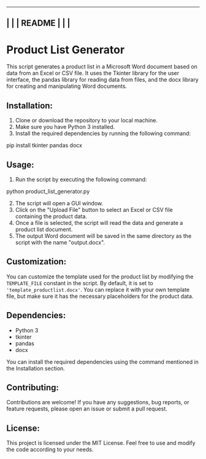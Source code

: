 ---------------------------------------------
|                                           |
|                  README                   |
|                                           |
---------------------------------------------

Product List Generator
======================

This script generates a product list in a Microsoft Word document based on data from an Excel or CSV file. It uses the Tkinter library for the user interface, the pandas library for reading data from files, and the docx library for creating and manipulating Word documents.

Installation:
--------------

1. Clone or download the repository to your local machine.
2. Make sure you have Python 3 installed.
3. Install the required dependencies by running the following command:

pip install tkinter pandas docx

Usage:
-------

1. Run the script by executing the following command:

python product_list_generator.py

2. The script will open a GUI window.
3. Click on the "Upload File" button to select an Excel or CSV file containing the product data.
4. Once a file is selected, the script will read the data and generate a product list document.
5. The output Word document will be saved in the same directory as the script with the name "output.docx".

Customization:
--------------

You can customize the template used for the product list by modifying the `TEMPLATE_FILE` constant in the script. By default, it is set to `'template_productlist.docx'`. You can replace it with your own template file, but make sure it has the necessary placeholders for the product data.

Dependencies:
--------------

- Python 3
- tkinter
- pandas
- docx

You can install the required dependencies using the command mentioned in the Installation section.

Contributing:
-------------

Contributions are welcome! If you have any suggestions, bug reports, or feature requests, please open an issue or submit a pull request.

License:
--------

This project is licensed under the MIT License. Feel free to use and modify the code according to your needs.
